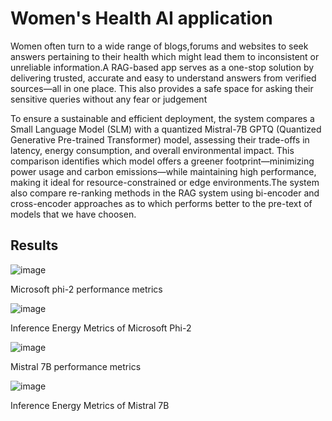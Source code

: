 # Women's Health AI application 

Women often turn to a wide range of blogs,forums and websites to seek answers pertaining to their health which might lead them to inconsistent or unreliable information.A RAG-based app serves as a one-stop solution by delivering trusted, accurate and easy to understand answers from verified sources—all in one place. This also provides a safe space for asking their sensitive queries without any fear or judgement

To ensure a sustainable and efficient deployment, the system compares a Small Language Model (SLM) with a quantized Mistral-7B GPTQ (Quantized Generative Pre-trained Transformer) model, assessing their trade-offs in latency, energy consumption, and overall environmental impact. This comparison identifies which model offers a greener footprint—minimizing power usage and carbon emissions—while maintaining high performance, making it ideal for resource-constrained or edge environments.The system also compare re-ranking methods in the RAG system using bi-encoder and cross-encoder approaches as to which performs better to the pre-text of models that we have choosen.

## Results 

![image](https://github.com/user-attachments/assets/2af04231-48aa-477f-813f-83031a5259fa)

Microsoft phi-2 performance metrics 

![image](https://github.com/user-attachments/assets/1b48331a-7a27-4e82-982e-65a2cc08d9fa)

Inference Energy Metrics of Microsoft Phi-2

![image](https://github.com/user-attachments/assets/42c3dec1-60a0-45d6-a145-07d6b021efcd)

Mistral 7B performance metrics 

![image](https://github.com/user-attachments/assets/0e13695e-c7e9-4f96-a409-0183a5cbaf37)

Inference Energy Metrics of Mistral 7B 










